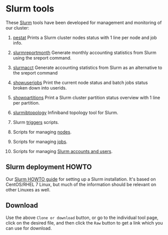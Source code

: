 # Slurm tools

These [Slurm](https://slurm.schedmd.com/overview.html)
tools have been developed for management and monitoring of our cluster:

1. [pestat](pestat/) Prints a Slurm cluster nodes status with 1 line per node and job info.

2. [slurmreportmonth](slurmreportmonth/) Generate monthly accounting statistics from Slurm using the sreport command.

3. [slurmacct](slurmacct/) Generate accounting statistics from Slurm as an alternative to the sreport command

4. [showuserjobs](showuserjobs/) Print the current node status and batch jobs status broken down into userids.

5. [showpartitions](showpartitions/) Print a Slurm cluster partition status overview with 1 line per partition.

6. [slurmibtopology](slurmibtopology/) Infiniband topology tool for Slurm.

7. Slurm [triggers](triggers/) scripts.

8. Scripts for managing [nodes](nodes/).

9. Scripts for managing [jobs](jobs/).

10. Scripts for managing [Slurm accounts and users](slurmaccounts/).

Slurm deployment HOWTO
----------------------

Our [Slurm HOWTO guide](https://wiki.fysik.dtu.dk/niflheim/SLURM) for setting up a Slurm installation.
It's based on CentOS/RHEL 7 Linux, but much of the information should be relevant on other Linuxes as well.

Download
--------

Use the above ```Clone or download``` button,
or go to the individual tool page,
click on the desired file, and then click the ```Raw``` button
to get a link which you can use for download.
